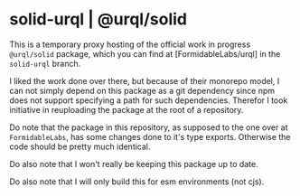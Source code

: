 # solid-urql | @urql/solid

This is a temporary proxy hosting of the official work in progress `@urql/solid` package, which you can find at [FormidableLabs/urql] in the `solid-urql` branch.

I liked the work done over there, but because of their monorepo model, I can not simply depend on this package as a git dependency since npm does not support specifying a path for such dependencies. Therefor I took initiative in reuploading the package at the root of a repository.

Do note that the package in this repository, as supposed to the one over at `FormidableLabs`, has some changes done to it's type exports. Otherwise the code should be pretty much identical.

Do also note that I won't really be keeping this package up to date.

Do also note that I will only build this for esm environments (not cjs).
